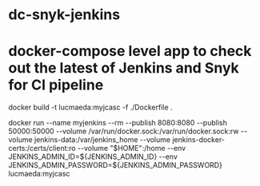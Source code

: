 # dc-snyk-jenkins
# docker-compose level app to check out the latest of Jenkins and Snyk for CI pipeline

docker build -t lucmaeda:myjcasc -f ./Dockerfile .

docker run --name myjenkins --rm --publish 8080:8080 --publish 50000:50000 --volume /var/run/docker.sock:/var/run/docker.sock:rw --volume jenkins-data:/var/jenkins_home --volume jenkins-docker-certs:/certs/client:ro --volume "$HOME":/home --env JENKINS_ADMIN_ID=${JENKINS_ADMIN_ID} --env JENKINS_ADMIN_PASSWORD=${JENKINS_ADMIN_PASSWORD} lucmaeda:myjcasc
